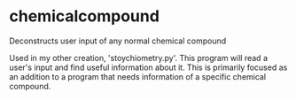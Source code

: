 # chemicalcompound
Deconstructs user input of any normal chemical compound

Used in my other creation, 'stoychiometry.py'. This program will read a user's input and find useful information about it. This is primarily focused as an addition to a program that needs information of a specific chemical compound.
